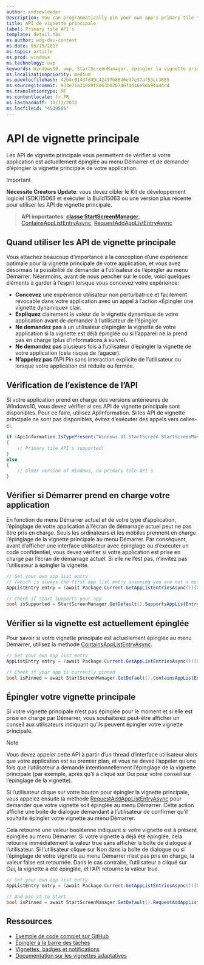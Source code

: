 ```yaml
---
author: andrewleader
Description: You can programmatically pin your own app's primary tile to Start, just like you can pin secondary tiles. And you can check whether it's currently pinned.
title: API de vignette principale
label: Primary tile API's
template: detail.hbs
ms.author: wdg-dev-content
ms.date: 05/19/2017
ms.topic: article
ms.prod: windows
ms.technology: uwp
keywords: Windows10, uwp, StartScreenManager, épingler la vignette principale, API de vignette principale, vérifier si la vignette est épinglée, vignette dynamique
ms.localizationpriority: medium
ms.openlocfilehash: 42b4c014dfd49c42497b8846e37e37af53cc3885
ms.sourcegitcommit: 933e71a31989f8063b020746fdd16e9da94a44c4
ms.translationtype: MT
ms.contentlocale: fr-FR
ms.lasthandoff: 10/11/2018
ms.locfileid: "4539565"
---
```

# <a name="primary-tile-apis"></a>API de vignette principale
 

Les API de vignette principale vous permettent de vérifier si votre application est actuellement épinglée au menu Démarrer et de demander d’épingler la vignette principale de votre application.

> [!IMPORTANT]
> **Nécessite Creators Update**: vous devez cibler le Kit de développement logiciel (SDK)15063 et exécuter la Build15063 ou une version plus récente pour utiliser les API de vignette principale.

> **API importantes**: [**classe StartScreenManager**](https://docs.microsoft.com/uwp/api/windows.ui.startscreen.startscreenmanager), [ContainsAppListEntryAsync](https://docs.microsoft.com/uwp/api/windows.ui.startscreen.startscreenmanager#Windows_UI_StartScreen_StartScreenManager_ContainsAppListEntryAsync_Windows_ApplicationModel_Core_AppListEntry_), [RequestAddAppListEntryAsync](https://docs.microsoft.com/uwp/api/windows.ui.startscreen.startscreenmanager#Windows_UI_StartScreen_StartScreenManager_RequestAddAppListEntryAsync_Windows_ApplicationModel_Core_AppListEntry_)


## <a name="when-to-use-primary-tile-apis"></a>Quand utiliser les API de vignette principale

Vous attachez beaucoup d’importance à la conception d’une expérience optimale pour la vignette principale de votre application, et vous avez désormais la possibilité de demander à l’utilisateur de l’épingler au menu Démarrer. Néanmoins, avant de nous pencher sur le code, voici quelques éléments à garder à l’esprit lorsque vous concevez votre expérience:

* **Concevez** une expérience utilisateur non perturbatrice et facilement révocable dans votre application avec un appel à l’action «Épingler une vignette dynamique» clair.
* **Expliquez** clairement la valeur de la vignette dynamique de votre application avant de demander à l’utilisateur de l’épingler.
* **Ne demandez pas** à un utilisateur d’épingler la vignette de votre application si la vignette est déjà épinglée ou si l’appareil ne la prend pas en charge (plus d’informations à suivre).
* **Ne demandez pas** plusieurs fois à l’utilisateur d’épingler la vignette de votre application (cela risque de l’agacer).
* **N’appelez pas** l’API Pin sans interaction explicite de l’utilisateur ou lorsque votre application est réduite ou fermée.


## <a name="checking-whether-the-apis-exist"></a>Vérification de l’existence de l’API

Si votre application prend en charge des versions antérieures de Windows10, vous devez vérifier si ces API de vignette principale sont disponibles. Pour ce faire, utilisez ApiInformation. Si les API de vignette principale ne sont pas disponibles, évitez d’exécuter des appels vers celles-ci.

```csharp
if (ApiInformation.IsTypePresent("Windows.UI.StartScreen.StartScreenManager"))
{
    // Primary tile API's supported!
}
else
{
    // Older version of Windows, no primary tile API's
}
```


## <a name="check-if-start-supports-your-app"></a>Vérifier si Démarrer prend en charge votre application

En fonction du menu Démarrer actuel et de votre type d’application, l’épinglage de votre application à l’écran de démarrage actuel peut ne pas être pris en charge. Seuls les ordinateurs et les mobiles prennent en charge l’épinglage de la vignette principale au menu Démarrer. Par conséquent, avant d’afficher une interface utilisateur avec épinglage ou d’exécuter un code confidentiel, vous devez vérifier si votre application est prise en charge par l’écran de démarrage actuel. Si elle ne l’est pas, n’invitez pas l’utilisateur à épingler la vignette.

```csharp
// Get your own app list entry
// (which is always the first app list entry assuming you are not a multi-app package)
AppListEntry entry = (await Package.Current.GetAppListEntriesAsync())[0];

// Check if Start supports your app
bool isSupported = StartScreenManager.GetDefault().SupportsAppListEntry(entry);
```


## <a name="check-whether-youre-currently-pinned"></a>Vérifier si la vignette est actuellement épinglée

Pour savoir si votre vignette principale est actuellement épinglée au menu Démarrer, utilisez la méthode [ContainsAppListEntryAsync](https://docs.microsoft.com/uwp/api/windows.ui.startscreen.startscreenmanager#Windows_UI_StartScreen_StartScreenManager_ContainsAppListEntryAsync_Windows_ApplicationModel_Core_AppListEntry_).

```csharp
// Get your own app list entry
AppListEntry entry = (await Package.Current.GetAppListEntriesAsync())[0];

// Check if your app is currently pinned
bool isPinned = await StartScreenManager.GetDefault().ContainsAppListEntryAsync(entry);
```


##  <a name="pin-your-primary-tile"></a>Épingler votre vignette principale

Si votre vignette principale n’est pas épinglée pour le moment et si elle est prise en charge par Démarrer, vous souhaiterez peut-être afficher un conseil aux utilisateurs indiquant qu’ils peuvent épingler votre vignette principale.

> [!NOTE]
> Vous devez appeler cette API à partir d’un thread d’interface utilisateur alors que votre application est au premier plan, et vous ne devez l’appeler qu’une fois que l’utilisateur a demandé intentionnellement l’épinglage de la vignette principale (par exemple, après qu’il a cliqué sur Oui pour votre conseil sur l’épinglage de la vignette).

Si l’utilisateur clique sur votre bouton pour épingler la vignette principale, vous appelez ensuite la méthode [RequestAddAppListEntryAsync](https://docs.microsoft.com/uwp/api/windows.ui.startscreen.startscreenmanager#Windows_UI_StartScreen_StartScreenManager_RequestAddAppListEntryAsync_Windows_ApplicationModel_Core_AppListEntry_) pour demander que votre vignette soit épinglée au menu Démarrer. Cette action affiche une boîte de dialogue demandant à l’utilisateur de confirmer qu’il souhaite épingler votre vignette au menu Démarrer.

Cela retourne une valeur booléenne indiquant si votre vignette est à présent épinglée au menu Démarrer. Si votre vignette a déjà été épinglée, cela retourne immédiatement la valeur true sans afficher la boîte de dialogue à l’utilisateur. Si l’utilisateur clique sur Non dans la boîte de dialogue ou si l’épinglage de votre vignette au menu Démarrer n’est pas pris en charge, la valeur false est retournée. Dans le cas contraire, l’utilisateur a cliqué sur Oui, la vignette a été épinglée, et l’API retourne la valeur true.

```csharp
// Get your own app list entry
AppListEntry entry = (await Package.Current.GetAppListEntriesAsync())[0];

// And pin it to Start
bool isPinned = await StartScreenManager.GetDefault().RequestAddAppListEntryAsync(entry);
```


## <a name="resources"></a>Ressources

* [Exemple de code complet sur GitHub](https://github.com/WindowsNotifications/quickstart-pin-primary-tile)
* [Épingler à la barre des tâches](../pin-to-taskbar.md)
* [Vignettes, badges et notifications](index.md)
* [Documentation sur les vignettes adaptatives](create-adaptive-tiles.md)
